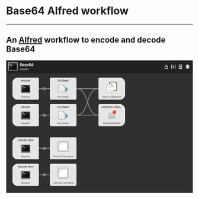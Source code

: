 # Base64 Alfred workflow
---
An [Alfred](https://www.alfredapp.com) workflow to encode and decode Base64
---
![](https://github.com/skynebula/base64-alfred-workflow/blob/master/Base64_Alfred.png?raw=true)
